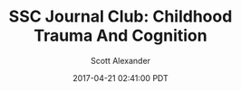 ---
layout: podcast
title: "SSC Journal Club: Childhood Trauma And Cognition"
author: Scott Alexander
description: https://slatestarcodex.com/2017/04/21/ssc-journal-club-childhood-trauma-and-cognition/
date: 2017-04-21 02:41:00 PDT
length: 436260
duration: 109
guid: ssc-journal-club-childhood-trauma-and-cognition
---